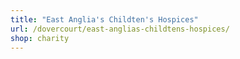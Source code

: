 ```yaml
---
title: "East Anglia's Childten's Hospices"
url: /dovercourt/east-anglias-childtens-hospices/
shop: charity
---
```


